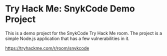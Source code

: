 # Try Hack Me: SnykCode Demo Project

This is a demo project for the SnykCode Try Hack Me room. The project is a simple Node.js application that has a few vulnerabilities in it.

https://tryhackme.com/r/room/snykcode

